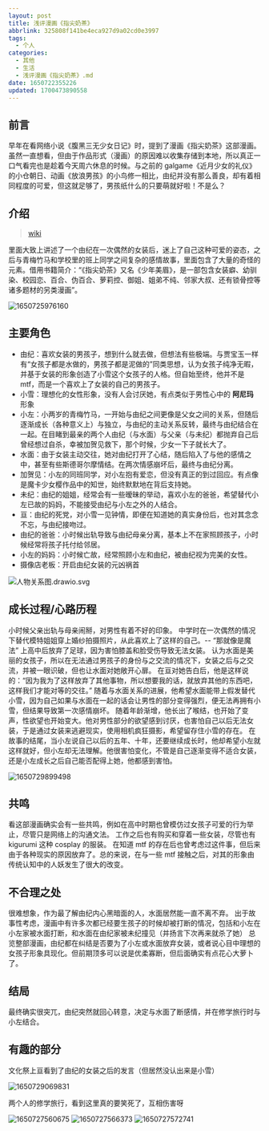 ```yaml
---
layout: post
title: 浅评漫画《指尖奶茶》
abbrlink: 325808f141be4eca927d9a02cd0e3997
tags:
  - 个人
categories:
  - 其他
  - 生活
  - 浅评漫画《指尖奶茶》.md
date: 1650722355226
updated: 1700473890558
---
```


## 前言

早年在看网络小说《腹黑三无少女日记》时，提到了漫画《指尖奶茶》这部漫画。虽然一直想看，但由于作品形式（漫画）的原因难以收集存储到本地，所以真正一口气看完也是趁着今天周六休息的时候。与之前的 galgame《近月少女的礼仪》的小仓朝日、动画《放浪男孩》的小鸟修一相比，由纪并没有那么善良，却有着相同程度的可爱，但这就足够了，男孩纸什么的只要萌就好啦！不是么？

## 介绍

> [wiki](https://zh.wikipedia.org/wiki/%E5%B0%91%E5%B9%B4%E7%BE%8E%E7%9C%89)

里面大致上讲述了一个由纪在一次偶然的女装后，迷上了自己这种可爱的姿态，之后与青梅竹马和学校里的班上同学之间复杂的感情故事，里面包含了大量的奇怪的元素。借用书籍简介：“《指尖奶茶》又名《少年美眉》，是一部包含女装癖、幼驯染、校园恋、百合、伪百合、萝莉控、御姐、姐弟不纯、邻家大叔、还有锁骨控等诸多题材的另类漫画”。

![1650725976160](/resources/274324aef0ed4bb0aac8f27e93a151be.png)

## 主要角色

*   由纪：喜欢女装的男孩子，想到什么就去做，但想法有些极端。与贾宝玉一样有“女孩子都是水做的，男孩子都是泥做的”同类思想，认为女孩子纯净无暇，并基于女装的形象创造了小雪这个女孩子的人格。但自始至终，他并不是 mtf，而是一个喜欢上了女装的自己的男孩子。
*   小雪：理想化的女性形象，没有人会讨厌她，有点类似于男性心中的 **阿尼玛** 形象
*   小左：小两岁的青梅竹马，一开始与由纪之间更像是父女之间的关系，但随后逐渐成长（各种意义上）与独立，与由纪的主动关系反转，最终与由纪结合在一起。在目睹到最亲的两个人由纪（与水面）与父亲（与未纪）都抛弃自己后曾经想过自杀，幸被加贺见救下，那个时候，少女一下子就长大了。
*   水面：由于女装主动交往，她对由纪打开了心结，随后陷入了与他的感情之中，甚至有些斯德哥尔摩情结。在两次情感崩坏后，最终与由纪分离。
*   加贺见：小左的同班同学，对小左抱有爱恋，但没有真正的到过回应。有点像是魔卡少女樱作品中的知世，始终默默地在背后支持她。
*   未纪：由纪的姐姐，经常会有一些暧昧的举动，喜欢小左的爸爸，希望替代小左已故的妈妈，不能接受由纪与小左之外的人结合。
*   亘：由纪的死党，对小雪一见钟情，即便在知道她的真实身份后，也对其念念不忘，与由纪接吻过。
*   由纪的爸爸：小时候出轨导致与由纪母亲分离，基本上不在家照顾孩子，小时候经常将孩子托付给邻居。
*   小左的妈妈：小时候亡故，经常照顾小左和由纪，被由纪视为完美的女性。
*   摄像店老板：开启由纪女装的元凶祸首

![人物关系图.drawio.svg](/resources/a9379010701c481490db6836744f2b72.svg)

## 成长过程/心路历程

小时候父亲出轨与母亲闹掰，对男性有着不好的印象。
中学时在一次偶然的情况下替代模特姐姐穿上婚纱拍摄照片，从此喜欢上了这样的自己。-- “那就像是魔法”
上高中后放弃了足球，因为害怕膝盖和脸受伤导致无法女装。
认为水面是美丽的女孩子，所以在无法通过男孩子的身份与之交流的情况下，女装之后与之交流，并被一眼识破，但也让水面对她敞开心扉。
在亘对她告白后，他是这样说的：“因为我为了这样放弃了其他事物，所以想要我的话，就放弃其他的东西吧，这样我们才能对等的交往。”
随着与水面关系的进展，他希望水面能带上假发替代小雪，因为自己如果与水面在一起的话会让男性的部分变得强烈，便无法再拥有小雪，但结果导致第一次感情崩坏。
随着年龄渐增，他长出了喉结，也开始了变声，性欲望也开始变大。他对男性部分的欲望感到讨厌，也害怕自己以后无法女装，于是通过女装来逃避现实，使用相机疯狂摄影，希望留存住小雪的存在。
在故事的结尾，当小左说自己以后的五年、十年，还要继续成长时，他却希望小左就这样就好，但小左却无法理解。他很害怕变化，不管是自己逐渐变得不适合女装，还是小左成长之后自己能否配得上她，他都感到害怕。

![1650729899498](/resources/79555060818f498eafe80079edff5fa2.png)

## 共鸣

看这部漫画确实会有一些共鸣，例如在高中时期也曾模仿过女孩子可爱的行为举止，尽管只是网络上的沟通文法。
工作之后也有购买和穿着一些女装，尽管也有 kigurumi 这种 cosplay 的服装。
在知道 mtf 的存在后也曾考虑过这件事，但后来由于各种现实的原因放弃了。总的来说，在与一些 mtf 接触之后，对其的形象由传统认知中的人妖发生了很大的改变。

## 不合理之处

很难想象，作为最了解由纪内心黑暗面的人，水面居然能一直不离不弃。
出于故事性考虑，漫画中有许多次都已经要生孩子的时候却被打断的情况，包括和小左在小左家被水面打断，和水面在由纪家被未纪撞见（并扬言下次再来就杀了她）
总览整部漫画，由纪都在纠结是否要为了小左或水面放弃女装，或者说心目中理想的女孩子形象具现化。但前期顶多可以说是优柔寡断，但后面确实有点花心大萝卜了。

## 结局

最终确实很突兀，由纪突然就回心转意，决定与水面了断感情，并在修学旅行时与小左结合。

## 有趣的部分

文化祭上亘看到了由纪的女装之后的发言（但居然没认出来是小雪）

![1650729069831](/resources/c6952f5c6b4d4d7a899d2369fecc932a.png)

两个人的修学旅行，看到这里真的要笑死了，互相伤害呀

![1650727560675](/resources/ca3b239c2fb34a4e83ba0772bf0fefdc.png)
![1650727566373](/resources/834ef4a61d0d482f9045318b05278b0d.png)
![1650727572741](/resources/fe07a7d9404b4ea2bfdb5c0b11bab780.png)
